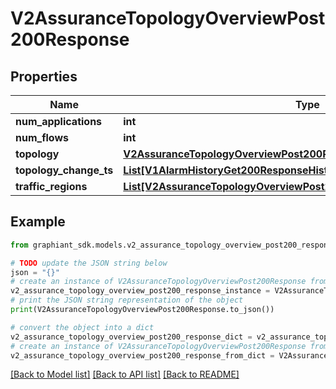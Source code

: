 # V2AssuranceTopologyOverviewPost200Response


## Properties

Name | Type | Description | Notes
------------ | ------------- | ------------- | -------------
**num_applications** | **int** |  | [optional] 
**num_flows** | **int** |  | [optional] 
**topology** | [**V2AssuranceTopologyOverviewPost200ResponseTopology**](V2AssuranceTopologyOverviewPost200ResponseTopology.md) |  | [optional] 
**topology_change_ts** | [**List[V1AlarmHistoryGet200ResponseHistoryInnerTime]**](V1AlarmHistoryGet200ResponseHistoryInnerTime.md) |  | [optional] 
**traffic_regions** | [**List[V2AssuranceTopologyOverviewPost200ResponseTrafficRegionsInner]**](V2AssuranceTopologyOverviewPost200ResponseTrafficRegionsInner.md) |  | [optional] 

## Example

```python
from graphiant_sdk.models.v2_assurance_topology_overview_post200_response import V2AssuranceTopologyOverviewPost200Response

# TODO update the JSON string below
json = "{}"
# create an instance of V2AssuranceTopologyOverviewPost200Response from a JSON string
v2_assurance_topology_overview_post200_response_instance = V2AssuranceTopologyOverviewPost200Response.from_json(json)
# print the JSON string representation of the object
print(V2AssuranceTopologyOverviewPost200Response.to_json())

# convert the object into a dict
v2_assurance_topology_overview_post200_response_dict = v2_assurance_topology_overview_post200_response_instance.to_dict()
# create an instance of V2AssuranceTopologyOverviewPost200Response from a dict
v2_assurance_topology_overview_post200_response_from_dict = V2AssuranceTopologyOverviewPost200Response.from_dict(v2_assurance_topology_overview_post200_response_dict)
```
[[Back to Model list]](../README.md#documentation-for-models) [[Back to API list]](../README.md#documentation-for-api-endpoints) [[Back to README]](../README.md)


